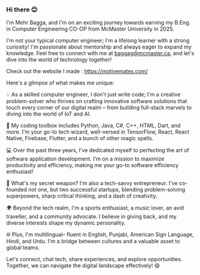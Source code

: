 ### Hi there 😊 

<!--
**mehr-bagga/mehr-bagga** is a ✨ _special_ ✨ repository because its `README.md` (this file) appears on your GitHub profile.

Here are some ideas to get you started:

- 🔭 I’m currently working on ...
- 🌱 I’m currently learning ...
- 👯 I’m looking to collaborate on ...
- 🤔 I’m looking for help with ...
- 💬 Ask me about ...
- 📫 How to reach me: ...
- 😄 Pronouns: ...
- ⚡ Fun fact: ...
-->
I'm Mehr Bagga, and I'm on an exciting journey towards earning my B.Eng. in Computer Engineering CO-OP from McMaster University in 2025.

I'm not your typical computer engineer; I'm a lifelong learner with a strong curiosity! I'm passionate about mentorship and always eager to expand my knowledge. Feel free to connect with me at baggag@mcmaster.ca, and let's dive into the world of technology together!

Check out the website I made : https://motivemates.com/

Here's a glimpse of what makes me unique:

💡 As a skilled computer engineer, I don't just write code; I'm a creative problem-solver who thrives on crafting innovative software solutions that touch every corner of our digital realm – from building full-stack marvels to diving into the world of IoT and AI.

🚀 My coding toolbox includes Python, Java, C#, C++, HTML, Dart, and more. I'm your go-to tech wizard, well-versed in TensorFlow, React, React Native, Firebase, Flutter, and a bunch of other magic spells.

💻 Over the past three years, I've dedicated myself to perfecting the art of software application development. I'm on a mission to maximize productivity and efficiency, making me your go-to software efficiency enthusiast!

🌟 What's my secret weapon? I'm also a tech-savvy entrepreneur. I've co-founded not one, but two successful startups, blending problem-solving superpowers, sharp critical thinking, and a dash of creativity.

🌍 Beyond the tech realm, I'm a sports enthusiast, a music lover, an avid traveller, and a community advocate. I believe in giving back, and my diverse interests shape my dynamic personality.

🌐 Plus, I'm multilingual– fluent in English, Punjabi, American Sign Language, Hindi, and Urdu. I'm a bridge between cultures and a valuable asset to global teams.

Let's connect, chat tech, share experiences, and explore opportunities. Together, we can navigate the digital landscape effectively! 😄
